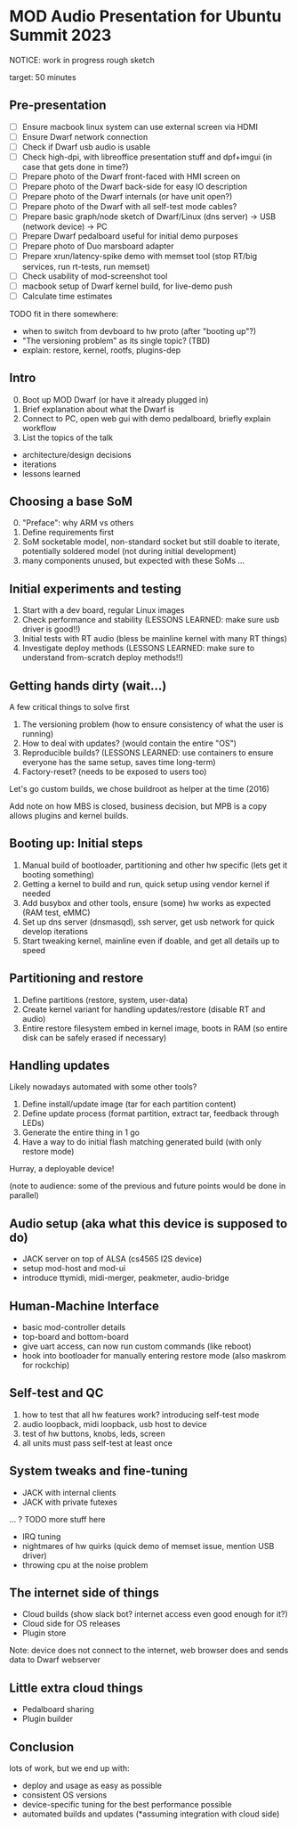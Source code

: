 # MOD Audio Presentation for Ubuntu Summit 2023

NOTICE: work in progress rough sketch

target: 50 minutes

## Pre-presentation

- [ ] Ensure macbook linux system can use external screen via HDMI
- [ ] Ensure Dwarf network connection
- [ ] Check if Dwarf usb audio is usable
- [ ] Check high-dpi, with libreoffice presentation stuff and dpf+imgui (in case that gets done in time?)
- [ ] Prepare photo of the Dwarf front-faced with HMI screen on
- [ ] Prepare photo of the Dwarf back-side for easy IO description
- [ ] Prepare photo of the Dwarf internals (or have unit open?)
- [ ] Prepare photo of the Dwarf with all self-test mode cables?
- [ ] Prepare basic graph/node sketch of Dwarf/Linux (dns server) -> USB (network device) -> PC
- [ ] Prepare Dwarf pedalboard useful for initial demo purposes
- [ ] Prepare photo of Duo marsboard adapter
- [ ] Prepare xrun/latency-spike demo with memset tool (stop RT/big services, run rt-tests, run memset)
- [ ] Check usability of mod-screenshot tool
- [ ] macbook setup of Dwarf kernel build, for live-demo push
- [ ] Calculate time estimates

TODO fit in there somewhere:
- when to switch from devboard to hw proto (after "booting up"?)
- "The versioning problem" as its single topic? (TBD)
- explain: restore, kernel, rootfs, plugins-dep

## Intro

0. Boot up MOD Dwarf (or have it already plugged in)
1. Brief explanation about what the Dwarf is
2. Connect to PC, open web gui with demo pedalboard, briefly explain workflow
3. List the topics of the talk

- architecture/design decisions
- iterations
- lessons learned

## Choosing a base SoM

0. "Preface": why ARM vs others
1. Define requirements first
2. SoM socketable model, non-standard socket but still doable to iterate, potentially soldered model (not during initial development)
3. many components unused, but expected with these SoMs
...

## Initial experiments and testing

1. Start with a dev board, regular Linux images
2. Check performance and stability (LESSONS LEARNED: make sure usb driver is good!!)
3. Initial tests with RT audio (bless be mainline kernel with many RT things)
4. Investigate deploy methods (LESSONS LEARNED: make sure to understand from-scratch deploy methods!!)

## Getting hands dirty (wait...)

A few critical things to solve first

1. The versioning problem (how to ensure consistency of what the user is running)
2. How to deal with updates? (would contain the entire "OS")
3. Reproducible builds? (LESSONS LEARNED: use containers to ensure everyone has the same setup, saves time long-term)
4. Factory-reset? (needs to be exposed to users too)

Let's go custom builds, we chose buildroot as helper at the time (2016)

Add note on how MBS is closed, business decision, but MPB is a copy allows plugins and kernel builds.

## Booting up: Initial steps

1. Manual build of bootloader, partitioning and other hw specific (lets get it booting something)
2. Getting a kernel to build and run, quick setup using vendor kernel if needed
3. Add busybox and other tools, ensure (some) hw works as expected (RAM test, eMMC)
4. Set up dns server (dnsmasqd), ssh server, get usb network for quick develop iterations
5. Start tweaking kernel, mainline even if doable, and get all details up to speed

## Partitioning and restore

1. Define partitions (restore, system, user-data)
2. Create kernel variant for handling updates/restore (disable RT and audio)
3. Entire restore filesystem embed in kernel image, boots in RAM (so entire disk can be safely erased if necessary)

## Handling updates

Likely nowadays automated with some other tools?

1. Define install/update image (tar for each partition content)
2. Define update process (format partition, extract tar, feedback through LEDs)
3. Generate the entire thing in 1 go
4. Have a way to do initial flash matching generated build (with only restore mode)

Hurray, a deployable device!

(note to audience: some of the previous and future points would be done in parallel)

## Audio setup (aka what this device is supposed to do)

- JACK server on top of ALSA (cs4565 I2S device)
- setup mod-host and mod-ui
- introduce ttymidi, midi-merger, peakmeter, audio-bridge

## Human-Machine Interface

- basic mod-controller details
- top-board and bottom-board
- give uart access, can now run custom commands (like reboot)
- hook into bootloader for manually entering restore mode (also maskrom for rockchip)

## Self-test and QC

1. how to test that all hw features work? introducing self-test mode
2. audio loopback, midi loopback, usb host to device
3. test of hw buttons, knobs, leds, screen
4. all units must pass self-test at least once

## System tweaks and fine-tuning

- JACK with internal clients
- JACK with private futexes

... ? TODO more stuff here

- IRQ tuning
- nightmares of hw quirks (quick demo of memset issue, mention USB driver)
- throwing cpu at the noise problem

## The internet side of things

- Cloud builds (show slack bot? internet access even good enough for it?)
- Cloud side for OS releases
- Plugin store

Note: device does not connect to the internet, web browser does and sends data to Dwarf webserver

## Little extra cloud things

- Pedalboard sharing
- Plugin builder

## Conclusion

lots of work, but we end up with:

- deploy and usage as easy as possible
- consistent OS versions
- device-specific tuning for the best performance possible
- automated builds and updates (*assuming integration with cloud side)

